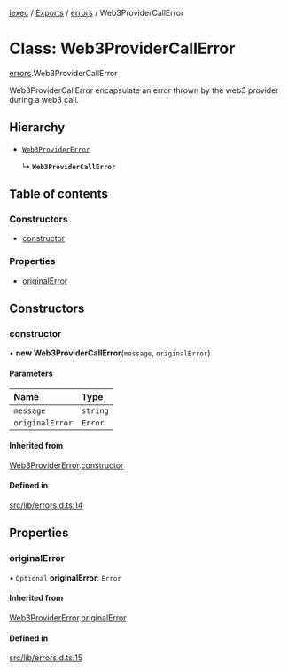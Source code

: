 [iexec](../README.md) / [Exports](../modules.md) / [errors](../modules/errors.md) / Web3ProviderCallError

# Class: Web3ProviderCallError

[errors](../modules/errors.md).Web3ProviderCallError

Web3ProviderCallError encapsulate an error thrown by the web3 provider during a web3 call.

## Hierarchy

- [`Web3ProviderError`](errors.Web3ProviderError.md)

  ↳ **`Web3ProviderCallError`**

## Table of contents

### Constructors

- [constructor](errors.Web3ProviderCallError.md#constructor)

### Properties

- [originalError](errors.Web3ProviderCallError.md#originalerror)

## Constructors

### constructor

• **new Web3ProviderCallError**(`message`, `originalError`)

#### Parameters

| Name | Type |
| :------ | :------ |
| `message` | `string` |
| `originalError` | `Error` |

#### Inherited from

[Web3ProviderError](errors.Web3ProviderError.md).[constructor](errors.Web3ProviderError.md#constructor)

#### Defined in

[src/lib/errors.d.ts:14](https://github.com/iExecBlockchainComputing/iexec-sdk/blob/25e3cbc/src/lib/errors.d.ts#L14)

## Properties

### originalError

• `Optional` **originalError**: `Error`

#### Inherited from

[Web3ProviderError](errors.Web3ProviderError.md).[originalError](errors.Web3ProviderError.md#originalerror)

#### Defined in

[src/lib/errors.d.ts:15](https://github.com/iExecBlockchainComputing/iexec-sdk/blob/25e3cbc/src/lib/errors.d.ts#L15)
